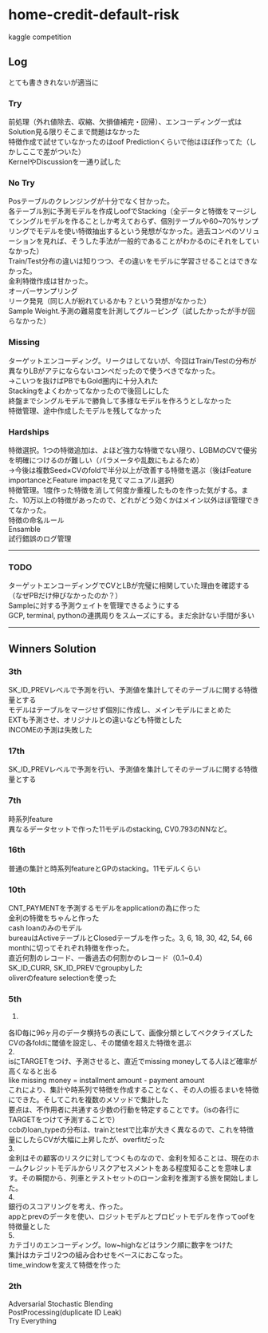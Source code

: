 # home-credit-default-risk
kaggle competition

## Log
とても書ききれないが適当に

### Try
前処理（外れ値除去、収縮、欠損値補完・回帰）、エンコーディング一式はSolution見る限りそこまで問題はなかった  
特徴作成で試せていなかったのはoof Predictionくらいで他はほぼ作ってた（しかしここで差がついた）   
KernelやDiscussionを一通り試した  

### No Try
Posテーブルのクレンジングが十分でなく甘かった。  
各テーブル別に予測モデルを作成しoofでStacking（全データと特徴をマージしてシングルモデルを作ることしか考えておらず、個別テーブルや60~70%サンプリングでモデルを使い特徴抽出するという発想がなかった。過去コンペのソリューションを見れば、そうした手法が一般的であることがわかるのにそれをしていなかった）   
Train/Test分布の違いは知りつつ、その違いをモデルに学習させることはできなかった。  
金利特徴作成は甘かった。  
オーバーサンプリング  
リーク発見（同じ人が紛れているかも？という発想がなかった）  
Sample Weight.予測の難易度を計測してグルーピング（試したかったが手が回らなかった）  

### Missing
ターゲットエンコーディング。リークはしてないが、今回はTrain/Testの分布が異なりLBがアテにならないコンペだったので使うべきでなかった。  
→こいつを抜けばPBでもGold圏内に十分入れた  
Stackingをよくわかってなかったので後回しにした  
終盤までシングルモデルで勝負して多様なモデルを作ろうとしなかった  
特徴管理、途中作成したモデルを残してなかった  

### Hardships
特徴選択。1つの特徴追加は、よほど強力な特徴でない限り、LGBMのCVで優劣を明確につけるのが難しい（パラメータや乱数にもよるため）  
→今後は複数Seed×CVのfoldで半分以上が改善する特徴を選ぶ（後はFeature importanceとFeature impactを見てマニュアル選択）  
特徴管理。1度作った特徴を消して何度か重複したものを作った気がする。また、10万以上の特徴があったので、どれがどう効くかはメイン以外ほぼ管理できてなかった。  
特徴の命名ルール  
Ensamble  
試行錯誤のログ管理  

***
### TODO
ターゲットエンコーディングでCVとLBが完璧に相関していた理由を確認する（なぜPBだけ伸びなかったのか？）  
Sampleに対する予測ウェイトを管理できるようにする  
GCP, terminal, pythonの連携周りをスムーズにする。まだ余計ない手間が多い  

***
## Winners Solution

### 3th
SK_ID_PREVレベルで予測を行い、予測値を集計してそのテーブルに関する特徴量とする  
モデルはテーブルをマージせず個別に作成し、メインモデルにまとめた  
EXTも予測させ、オリジナルとの違いなども特徴とした  
INCOMEの予測は失敗した  

### 17th
SK_ID_PREVレベルで予測を行い、予測値を集計してそのテーブルに関する特徴量とする  

### 7th
時系列feature  
異なるデータセットで作った11モデルのstacking, CV0.793のNNなど。  

### 16th
普通の集計と時系列featureとGPのstacking。11モデルくらい  

### 10th
CNT_PAYMENTを予測するモデルをapplicationの為に作った  
金利の特徴をちゃんと作った  
cash loanのみのモデル  
bureauはActiveテーブルとClosedテーブルを作った。3, 6, 18, 30, 42, 54, 66 monthに切ってそれぞれ特徴を作った。  
直近何割のレコード、一番過去の何割かのレコード（0.1~0.4）  
SK_ID_CURR, SK_ID_PREVでgroupbyした  
oliverのfeature selectionを使った  

### 5th

1.  
各ID毎に96ヶ月のデータ横持ちの表にして、画像分類としてベクタライズした  
CVの各foldに閾値を設定し、その閾値を超えた特徴を選ぶ  
2.  
isにTARGETをつけ、予測させると、直近でmissing moneyしてる人ほど確率が高くなると出る  
like missing money = installment amount - payment amount  
これにより、集計や時系列で特徴を作成することなく、その人の振るまいを特徴にできた。そしてこれを複数のメソッドで集計した  
要点は、不作用者に共通する少数の行動を特定することです。（isの各行にTARGETをつけて予測することで）  
ccbのloan_typeの分布は、trainとtestで比率が大きく異なるので、これを特徴量にしたらCVが大幅に上昇したが、overfitだった  
3.  
金利はその顧客のリスクに対してつくものなので、金利を知ることは、現在のホームクレジットモデルからリスクアセスメントをある程度知ることを意味します。その瞬間から、列車とテストセットのローン金利を推測する旅を開始しました。  
4.  
銀行のスコアリングを考え、作った。  
appとprevのデータを使い、ロジットモデルとプロビットモデルを作ってoofを特徴量とした  
5.  
カテゴリのエンコーディング。low~highなどはランク順に数字をつけた  
集計はカテゴリ2つの組み合わせをベースにおこなった。  
time_windowを変えて特徴を作った  

### 2th
Adversarial Stochastic Blending  
PostProcessing(duplicate ID Leak)  
Try Everything  
